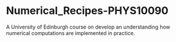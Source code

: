 # Numerical_Recipes-PHYS10090
A University of Edinburgh course on develop an understanding how numerical computations are implemented in practice.
